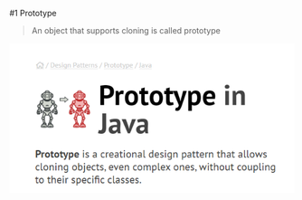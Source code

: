 #1 Prototype

> An object that supports cloning is called prototype

![prototype](../../../files/imgs/prototype-java.png)
